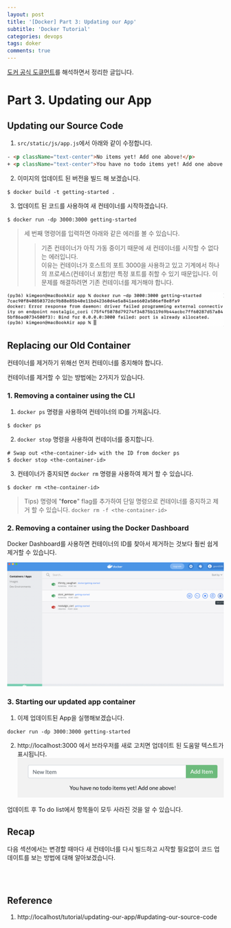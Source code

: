 ```yaml
---
layout: post
title: '[Docker] Part 3: Updating our App'
subtitle: 'Docker Tutorial'
categories: devops
tags: doker
comments: true
---
```



[도커 공식 도큐먼트](https://docs.docker.com/get-started/)를 해석하면서 정리한 글입니다.

# Part 3. Updating our App

## Updating our Source Code

1. `src/static/js/app.js`에서 아래와 같이 수정합니다.
```html
- <p className="text-center">No items yet! Add one above!</p>
+ <p className="text-center">You have no todo items yet! Add one above!</p>
```

2. 이미지의 업데이트 된 버전을 빌드 해 보겠습니다.
```vim
$ docker build -t getting-started .
```

3. 업데이트 된 코드를 사용하여 새 컨테이너를 시작하겠습니다.
```vim
$ docker run -dp 3000:3000 getting-started
```

> 세 번째 명령어를 입력하면 아래와 같은 에러를 볼 수 있습니다.
>   > 기존 컨테이너가 아직 가동 중이기 때문에 새 컨테이너를 시작할 수 없다는 에러입니다. <br>
이유는 컨테이너가 호스트의 포트 3000을 사용하고 있고 기계에서 하나의 프로세스(컨테이너 포함)만 특정 포트를 취할 수 있기 때문입니다. 이 문제를 해결하려면 기존 컨테이너를 제거해야 합니다.

![img](/assets/img/docker/error_1.png)

## Replacing our Old Container
컨테이너를 제거하기 위해선 먼저 컨테이너를 중지해야 합니다.

컨테이너를 제거할 수 있는 방법에는 2가지가 있습니다.

### 1. Removing a container using the CLI
1. `docker ps` 명령을 사용하여 컨테이너의 ID를 가져옵니다.
```vim
$ docker ps
```

2. `docker stop` 명령을 사용하여 컨테이너를 중지합니다.
```vim
# Swap out <the-container-id> with the ID from docker ps
$ docker stop <the-container-id>
```

3. 컨테이너가 중지되면 `docker rm` 명령을 사용하여 제거 할 수 있습니다.
```vim
$ docker rm <the-container-id>
```

> Tips) 명령에 "**force**" flag를 추가하여 단일 명령으로 컨테이너를 중지하고 제거 할 수 있습니다. `docker rm -f <the-container-id>`


### 2. Removing a container using the Docker Dashboard
Docker Dashboard를 사용하면 컨테이너의 ID를 찾아서 제거하는 것보다 훨씬 쉽게 제거할 수 있습니다.

![img](/assets/img/docker/remove_container.png)

### 3. Starting our updated app container
1. 이제 업데이트된 App을 실행해보겠습니다.

```vim
docker run -dp 3000:3000 getting-started
```

2. http://localhost:3000 에서 브라우저를 새로 고치면 업데이트 된 도움말 텍스트가 표시됩니다.
![img](/assets/img/docker/todo-list-updated-empty-text.png)

업데이트 후 To do list에서 항목들이 모두 사라진 것을 알 수 있습니다.

## Recap
다음 섹션에서는 변경할 때마다 새 컨테이너를 다시 빌드하고 시작할 필요없이 코드 업데이트를 보는 방법에 대해 알아보겠습니다.


<br><br>

## Reference
1. http://localhost/tutorial/updating-our-app/#updating-our-source-code
